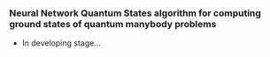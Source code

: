 

### Neural Network Quantum States algorithm for computing ground states of quantum manybody problems

- In developing stage...

